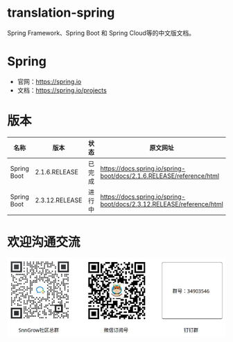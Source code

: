 # translation-spring
Spring Framework、Spring Boot 和 Spring Cloud等的中文版文档。


# Spring
- 官网：https://spring.io
- 文档：https://spring.io/projects


# 版本

| 名称          | 版本             |状态| 原文网址                                                         |
|-------------|----------------|---|--------------------------------------------------------------|
| Spring Boot | 2.1.6.RELEASE   |已完成| https://docs.spring.io/spring-boot/docs/2.1.6.RELEASE/reference/html |
| Spring Boot | 2.3.12.RELEASE |进行中|https://docs.spring.io/spring-boot/docs/2.3.12.RELEASE/reference/html|


# 欢迎沟通交流

![image](snngrow/img/communication.png)